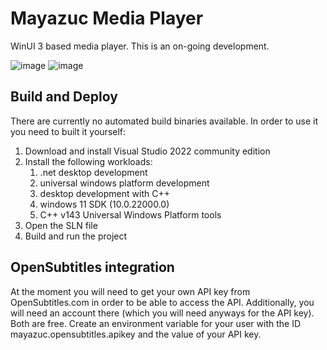 # Mayazuc Media Player
WinUI 3 based media player. This is an on-going development. 

![image](https://github.com/brabebhin/MayazucMediaPlayer/assets/9284164/6ab55db9-1558-4798-95ea-5965b666f045)
![image](https://github.com/brabebhin/MayazucMediaPlayer/assets/9284164/df93f60d-a3a5-492d-a145-0775cfcf43b9)

## Build and Deploy
There are currently no automated build binaries available. In order to use it you need to built it yourself:
1. Download and install Visual Studio 2022 community edition
2. Install the following workloads:
   1. .net desktop development
   2. universal windows platform development
   3. desktop development with C++
   4. windows 11 SDK (10.0.22000.0)
   5. C++ v143 Universal Windows Platform tools
3. Open the SLN file
4. Build and run the project
## OpenSubtitles integration
At the moment you will need to get your own API key from OpenSubtitles.com in order to be able to access the API. Additionally, you will need an account there (which you will need anyways for the API key). Both are free. Create an environment variable for your user with the ID mayazuc.opensubtitles.apikey and the value of your API key.



